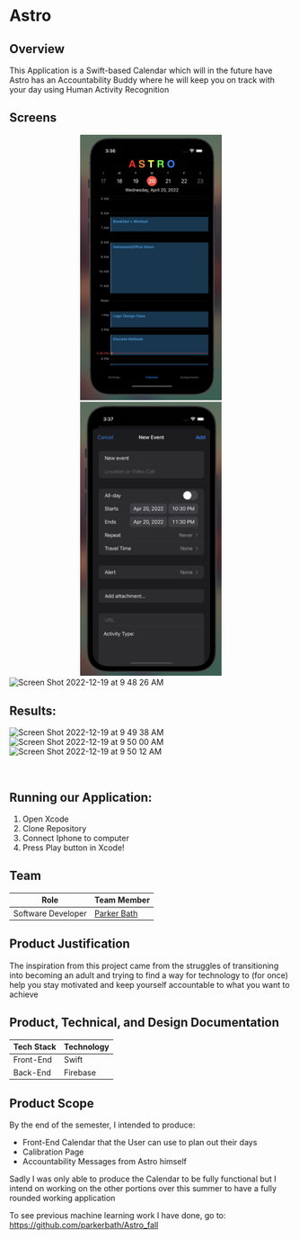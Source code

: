 # Astro

## Overview

This Application is a Swift-based Calendar which will in the future have Astro has an Accountability Buddy where he will keep you on track with your day using Human Activity Recognition

## Screens

<center><img src="assets/calendar.png" width=50%/></a></center>
<center><img src="assets/neweventform.png" width=50%/></a></center>
<img width="485" alt="Screen Shot 2022-12-19 at 9 48 26 AM" src="https://user-images.githubusercontent.com/45578338/208452478-03928ee7-d3b6-4f62-98f7-b7b40fc35e5f.png">


## Results:
<img width="250" alt="Screen Shot 2022-12-19 at 9 49 38 AM" src="https://user-images.githubusercontent.com/45578338/208452717-9c217fd3-eddf-4912-8ab9-56f5233e1b5d.png"> <img width="250" alt="Screen Shot 2022-12-19 at 9 50 00 AM" src="https://user-images.githubusercontent.com/45578338/208452785-ec835c0d-db8e-4e80-980c-f0f1e379766a.png"> <img width="250" alt="Screen Shot 2022-12-19 at 9 50 12 AM" src="https://user-images.githubusercontent.com/45578338/208452832-7b6bf913-6c30-4836-9658-41868be439d1.png">




<br>

## Running our Application:

1. Open Xcode
2. Clone Repository
3. Connect Iphone to computer
4. Press Play button in Xcode!

## Team

| Role               | Team Member                                  |
| ------------------ | -------------------------------------------- |
| Software Developer | [Parker Bath](https://github.com/parkerbath) |

## Product Justification

The inspiration from this project came from the struggles of transitioning into becoming an adult and trying to find a way for technology to (for once) help you stay motivated and keep yourself accountable to what you want to achieve

## Product, Technical, and Design Documentation

| Tech Stack | Technology |
| ---------- | ---------- |
| Front-End  | Swift      |
| Back-End   | Firebase   |

## Product Scope

By the end of the semester, I intended to produce:

- Front-End Calendar that the User can use to plan out their days
- Calibration Page
- Accountability Messages from Astro himself

Sadly I was only able to produce the Calendar to be fully functional but I intend on working on the other portions over this summer to have a fully rounded working application

To see previous machine learning work I have done, go to:
https://github.com/parkerbath/Astro_fall
